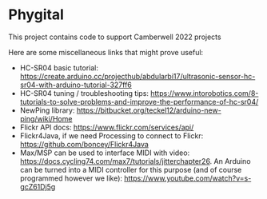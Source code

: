 # Phygital
This project contains code to support Camberwell 2022 projects

Here are some miscellaneous links that might prove useful:

* HC-SR04 basic tutorial: https://create.arduino.cc/projecthub/abdularbi17/ultrasonic-sensor-hc-sr04-with-arduino-tutorial-327ff6
* HC-SR04 tuning / troubleshooting tips: https://www.intorobotics.com/8-tutorials-to-solve-problems-and-improve-the-performance-of-hc-sr04/
* NewPing library: https://bitbucket.org/teckel12/arduino-new-ping/wiki/Home
* Flickr API docs: https://www.flickr.com/services/api/
* Flickr4Java, if we need Processing to connect to Flickr: https://github.com/boncey/Flickr4Java
* Max/MSP can be used to interface MIDI with video: https://docs.cycling74.com/max7/tutorials/jitterchapter26. An Arduino can be turned into a MIDI controller for this purpose (and of course programmed however we like): https://www.youtube.com/watch?v=s-gcZ61Dj5g
